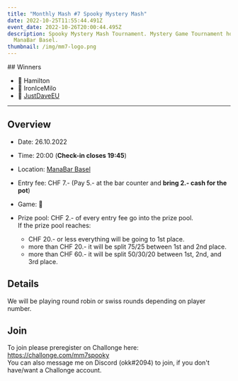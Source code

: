 ```yaml
---
title: "Monthly Mash #7 Spooky Mystery Mash"
date: 2022-10-25T11:55:44.491Z
event_date: 2022-10-26T20:00:44.495Z
description: Spooky Mystery Mash Tournament. Mystery Game Tournament hosted at
  ManaBar Basel.
thumbnail: /img/mm7-logo.png
---
```

#﻿# Winners

- 🥇 Hamilton
- 🥈 IronIceMilo
- 🥉 [JustDaveEU](https://twitter.com/JustDaveEU)

- - -

## Overview

* Date: 26.10.2022
* Time: 20:00 (**Check-in closes 19:45**)
* Location: [ManaBar Basel](https://manabar.ch/)
* Entry fee: CHF 7.- (Pay 5.- at the bar counter and **bring 2.- cash for the pot**)
* Game: 👻
* Prize pool: CHF 2.- of every entry fee go into the prize pool.\
  If the prize pool reaches:

  * CHF 20.- or less everything will be going to 1st place.
  * more than CHF 20.- it will be split 75/25 between 1st and 2nd place.
  * more than CHF 60.- it will be split 50/30/20 between 1st, 2nd, and 3rd place.

## Details

We will be playing round robin or swiss rounds depending on player number.

## Join

To join please preregister on Challonge here: <https://challonge.com/mm7spooky>\
You can also message me on Discord (okk#2094) to join, if you don't have/want a Challonge account.